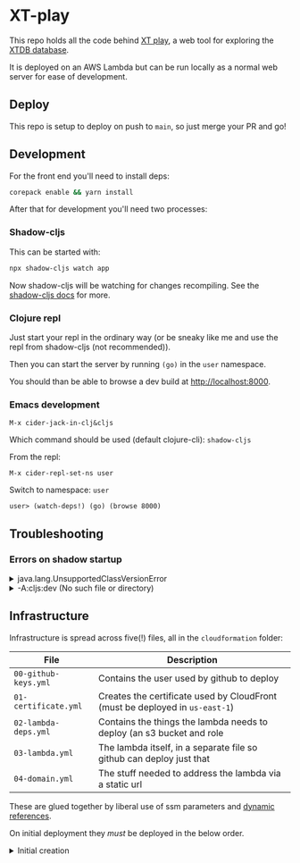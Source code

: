 # XT-play

This repo holds all the code behind [XT play](https://play.xtdb.com/), a web tool for exploring the [XTDB database](https://xtdb.com).

It is deployed on an AWS Lambda but can be run locally as a normal web server for ease of development.

## Deploy

This repo is setup to deploy on push to `main`, so just merge your PR and go!

## Development

For the front end you'll need to install deps:

```sh
corepack enable && yarn install
```

After that for development you'll need two processes:

### Shadow-cljs

This can be started with:

```sh
npx shadow-cljs watch app
```

Now shadow-cljs will be watching for changes recompiling.
See the [shadow-cljs docs](https://shadow-cljs.github.io/docs/UsersGuide.html) for more.

### Clojure repl

Just start your repl in the ordinary way (or be sneaky like me and use the repl from shadow-cljs (not recommended)).

Then you can start the server by running `(go)` in the `user` namespace.

You should than be able to browse a dev build at [http://localhost:8000](http://localhost:8000).

### Emacs development

```
M-x cider-jack-in-clj&cljs
```

Which command should be used (default clojure-cli): `shadow-cljs`

From the repl:

```
M-x cider-repl-set-ns user
```

Switch to namespace: `user`

```
user> (watch-deps!) (go) (browse 8000)

```

## Troubleshooting

### Errors on shadow startup

<details>
<summary> java.lang.UnsupportedClassVersionError  </summary>

#### Error

```sh
Caused by: java.lang.UnsupportedClassVersionError: xtdb/api/Xtdb has been compiled by a more recent version of the Java Runtime (class file version 65.0), this version of the Java Runtime only recognizes class file versions up to 55.0
```
#### Solution
You're likely using the wrong java version for the project to run. Hint: the major version in the project is in the error, make sure you're running the correct java version before running.

---

</details>

<details>
<summary> -A:cljs:dev (No such file or directory)  </summary>

#### Error

```sh
Execution error (FileNotFoundException) at java.io.FileInputStream/open0 (FileInputStream.java:-2).
-A:cljs:dev (No such file or directory)
```

#### Solution
Check Clojure is installed and up to date

```sh
clojure -Sdescribe
```
output:
```txt
{:version "1.12.0.1488"
 :config-files ["/usr/local/lib/clojure/deps.edn" "/home/juxt/.clojure/deps.edn" "deps.edn" ]
 :config-user "/home/juxt/.clojure/deps.edn"
 :config-project "deps.edn"
 :install-dir "/usr/local/lib/clojure"
 :config-dir "/home/juxt/.clojure"
 :cache-dir ".cpcache"
 :force false
 :repro false
 :main-aliases ""
 :repl-aliases ""}
```

---

</details>


## Infrastructure

Infrastructure is spread across five(!) files, all in the `cloudformation` folder:

| File | Description |
| --- | --- |
| `00-github-keys.yml` | Contains the user used by github to deploy |
| `01-certificate.yml` | Creates the certificate used by CloudFront (must be deployed in `us-east-1`) |
| `02-lambda-deps.yml` | Contains the things the lambda needs to deploy (an s3 bucket and role |
| `03-lambda.yml` | The lambda itself, in a separate file so github can deploy just that |
| `04-domain.yml` | The stuff needed to address the lambda via a static url |

These are glued together by liberal use of ssm parameters and [dynamic references](https://docs.aws.amazon.com/AWSCloudFormation/latest/UserGuide/dynamic-references.html).

On initial deployment they *must* be deployed in the below order.

<details>

<summary>Initial creation</summary>

> [!NOTE]
> Wait for each step to finish deploying before deploying the next stage

```sh
aws cloudformation create-stack \
    --capabilities CAPABILITY_IAM \
    --stack-name xt-play--github \
    --template-body "file://$(pwd)/cloudformation/00-github-keys.yml"
```

Make sure to add the access_key_id and secret_access_key to the github actions secrets.

```sh
aws cloudformation create-stack \
    --region us-east-1 \
    --capabilities CAPABILITY_IAM \
    --stack-name xt-play--certificate \
    --template-body "file://$(pwd)/cloudformation/01-certificate.yml" \
    --parameters ParameterKey=HostedZoneId,ParameterValue=<hostedZoneId> \
                 ParameterKey=HostedZoneName,ParameterValue=<hostedZoneName>
```

```sh
aws cloudformation create-stack \
    --capabilities CAPABILITY_IAM \
    --stack-name xt-play--lambda-deps \
    --template-body "file://$(pwd)/cloudformation/02-lambda-deps.yml"
```

Before running this next step, upload the code to the freshly created s3 bucket.
Look in `03-lambda.yml` for the location.

(Updates to this will mainly be done by github)
```sh
aws cloudformation create-stack \
    --capabilities CAPABILITY_IAM CAPABILITY_AUTO_EXPAND \
    --stack-name xt-play--lambda \
    --template-body "file://$(pwd)/cloudformation/03-lambda.yml" \
    --parameters ParameterKey=PlayCodeVersion,ParameterValue=<versionId>
```

The `certificateArn` here is from 01-certificate.yml, it can't be an ssm parameter due to being in a different region :/
```sh
aws cloudformation create-stack \
    --capabilities CAPABILITY_IAM \
    --stack-name xt-play--domain \
    --template-body "file://$(pwd)/cloudformation/04-domain.yml" \
    --parameters ParameterKey=HostedZoneId,ParameterValue=<hostedZoneId> \
                 ParameterKey=HostedZoneName,ParameterValue=<hostedZoneName> \
                 ParameterKey=CertificateArn,ParameterValue=<certificateArn>
```

> [!NOTE]
> To run an update just swap out `create-stack` for `update-stack`
>
> To delete a stack either use the AWS Console or run:
> ```sh
> aws cloudformation delete-stack --stack-name <stack-name>
> ```

</details>
